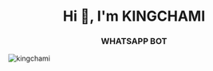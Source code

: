 <h1 align="center">Hi 👋, I'm KINGCHAMI</h1>
<h3 align="center">WHATSAPP BOT</h3>

<p align="left"> <img src="https://komarev.com/ghpvc/?username=kingchami&label=Profile%20views&color=0e75b6&style=flat" alt="kingchami" /> </p>

